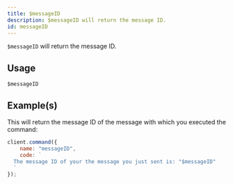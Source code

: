 ```yaml
---
title: $messageID
description: $messageID will return the message ID.
id: messageID
---
```


`$messageID` will return the message ID.

## Usage

```aoi
$messageID
```

## Example(s)

This will return the message ID of the message with which you executed the command:

```javascript
client.command({
    name: "messageID",
    code: `
  The message ID of your the message you just sent is: "$messageID"
  `
});
```
